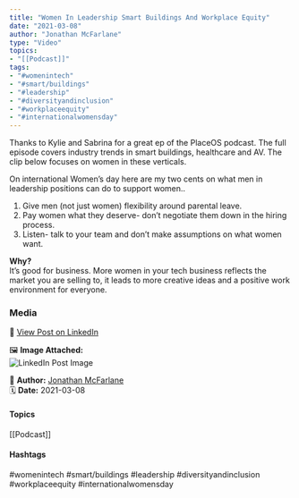 ```yaml
---
title: "Women In Leadership Smart Buildings And Workplace Equity"  
date: "2021-03-08"  
author: "Jonathan McFarlane"  
type: "Video"  
topics:  
- "[[Podcast]]"  
tags:  
- "#womenintech"  
- "#smart/buildings"  
- "#leadership"  
- "#diversityandinclusion"  
- "#workplaceequity"  
- "#internationalwomensday"  
---
```

Thanks to Kylie and Sabrina for a great ep of the PlaceOS podcast. The full episode covers industry trends in smart buildings, healthcare and AV. The clip below focuses on women in these verticals.

On international Women’s day here are my two cents on what men in leadership positions can do to support women..  
1. Give men (not just women) flexibility around parental leave.  
2. Pay women what they deserve- don’t negotiate them down in the hiring process.  
3. Listen- talk to your team and don’t make assumptions on what women want.

**Why?**  
It’s good for business. More women in your tech business reflects the market you are selling to, it leads to more creative ideas and a positive work environment for everyone.

### Media

🔗 [View Post on LinkedIn](https://www.linkedin.com/feed/update/urn:li:activity:6774531746282246144)  
  
🖼 **Image Attached:**  
![LinkedIn Post Image](https://media.licdn.com/dms/image/v2/C5605AQHmCAhFLoA5pw/videocover-high/videocover-high/0/1615165777827?e=1742263200&v=beta&t=4oPpJBBSh9VFtG58q2fx2tX4RyqGuYB4Jka_5vyjfRk)  
  
👤 **Author:** [Jonathan McFarlane](https://www.linkedin.com/in/jonathanmcfarlane/)  
🗓️ **Date:** 2021-03-08

#### Topics

[[Podcast]]  

#### Hashtags

#womenintech #smart/buildings #leadership #diversityandinclusion #workplaceequity #internationalwomensday